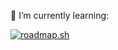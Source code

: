 <p>🌱 I’m currently learning:</p>
<p><a href="https://roadmap.sh"><img src="https://roadmap.sh/card/wide/677e565270129741a838e980?variant=light" alt="roadmap.sh"/></a></p>


<!--
**IAmVanessaMG/IAmVanessaMG** is a ✨ _special_ ✨ repository because its `README.md` (this file) appears on your GitHub profile.

Here are some ideas to get you started:

- 🔭 I’m currently working on ...
- 🌱 I’m currently learning ...
- 👯 I’m looking to collaborate on ...
- 🤔 I’m looking for help with ...
- 💬 Ask me about ...
- 📫 How to reach me: ...
- 😄 Pronouns: ...
- ⚡ Fun fact: ...
-->
